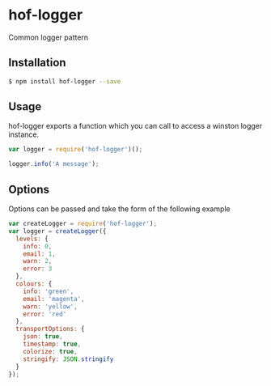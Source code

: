 # hof-logger
Common logger pattern

## Installation

```bash
$ npm install hof-logger --save
```

## Usage
hof-logger exports a function which you can call to access a winston logger instance.

```js
var logger = require('hof-logger')();

logger.info('A message');
```

## Options
Options can be passed  and take the form of the following example

```js
var createLogger = require('hof-logger');
var logger = createLogger({
  levels: {
    info: 0,
    email: 1,
    warn: 2,
    error: 3
  },
  colours: {
    info: 'green',
    email: 'magenta',
    warn: 'yellow',
    error: 'red'
  },
  transportOptions: {
    json: true,
    timestamp: true,
    colorize: true,
    stringify: JSON.stringify
  }
});
```
